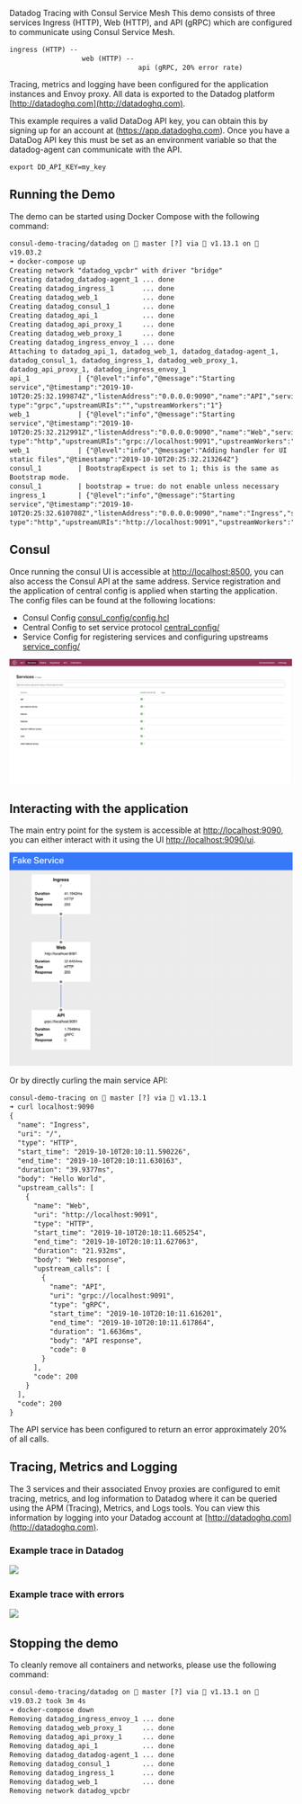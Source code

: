 Datadog Tracing with Consul Service Mesh
This demo consists of three services Ingress (HTTP), Web (HTTP), and API (gRPC)  which are configured to communicate using Consul Service Mesh. 

```
ingress (HTTP) --
                  web (HTTP) --
                                api (gRPC, 20% error rate)
```

Tracing, metrics and logging have been configured for the application instances and Envoy proxy. All data is exported to 
the Datadog platform [http://datadoghq.com](http://datadoghq.com).

This example requires a valid DataDog API key, you can obtain this by signing up for an account at (https://app.datadoghq.com). Once you have
a DataDog API key this must be set as an environment variable so that the datadog-agent can communicate with the API.

```
export DD_API_KEY=my_key
```

## Running the Demo
The demo can be started using Docker Compose with the following command:

```
consul-demo-tracing/datadog on  master [?] via 🐹 v1.13.1 on 🐳 v19.03.2
➜ docker-compose up
Creating network "datadog_vpcbr" with driver "bridge"
Creating datadog_datadog-agent_1 ... done
Creating datadog_ingress_1       ... done
Creating datadog_web_1           ... done
Creating datadog_consul_1        ... done
Creating datadog_api_1           ... done
Creating datadog_api_proxy_1     ... done
Creating datadog_web_proxy_1     ... done
Creating datadog_ingress_envoy_1 ... done
Attaching to datadog_api_1, datadog_web_1, datadog_datadog-agent_1, datadog_consul_1, datadog_ingress_1, datadog_web_proxy_1, datadog_api_proxy_1, datadog_ingress_envoy_1
api_1            | {"@level":"info","@message":"Starting service","@timestamp":"2019-10-10T20:25:32.199874Z","listenAddress":"0.0.0.0:9090","name":"API","service type":"grpc","upstreamURIs":"","upstreamWorkers":"1"}
web_1            | {"@level":"info","@message":"Starting service","@timestamp":"2019-10-10T20:25:32.212991Z","listenAddress":"0.0.0.0:9090","name":"Web","service type":"http","upstreamURIs":"grpc://localhost:9091","upstreamWorkers":"1"}
web_1            | {"@level":"info","@message":"Adding handler for UI static files","@timestamp":"2019-10-10T20:25:32.213264Z"}
consul_1         | BootstrapExpect is set to 1; this is the same as Bootstrap mode.
consul_1         | bootstrap = true: do not enable unless necessary
ingress_1        | {"@level":"info","@message":"Starting service","@timestamp":"2019-10-10T20:25:32.610708Z","listenAddress":"0.0.0.0:9090","name":"Ingress","service type":"http","upstreamURIs":"http://localhost:9091","upstreamWorkers":"1"}
```

## Consul
Once running the consul UI is accessible at [http://localhost:8500](http://localhost:8500), you can also access the Consul API at the same address.
Service registration and the application of central config is applied when starting the application. The config files
can be found at the following locations:
* Consul Config [consul_config/config.hcl](consul_config/config.hcl)
* Central Config to set service protocol [central_config/](central_config/)
* Service Config for registering services and configuring upstreams [service_config/](service_config/)

![](images/consul_ui.png)

## Interacting with the application
The main entry point for the system is accessible at [http://localhost:9090](http://localhost:9090), you can either 
interact with it using the UI [http://localhost:9090/ui](http://localhost:9090/ui).

![](images/fake-ui.png)

Or by directly curling the main service API:

```
consul-demo-tracing on  master [?] via 🐹 v1.13.1
➜ curl localhost:9090
{
  "name": "Ingress",
  "uri": "/",
  "type": "HTTP",
  "start_time": "2019-10-10T20:10:11.590226",
  "end_time": "2019-10-10T20:10:11.630163",
  "duration": "39.9377ms",
  "body": "Hello World",
  "upstream_calls": [
    {
      "name": "Web",
      "uri": "http://localhost:9091",
      "type": "HTTP",
      "start_time": "2019-10-10T20:10:11.605254",
      "end_time": "2019-10-10T20:10:11.627063",
      "duration": "21.932ms",
      "body": "Web response",
      "upstream_calls": [
        {
          "name": "API",
          "uri": "grpc://localhost:9091",
          "type": "gRPC",
          "start_time": "2019-10-10T20:10:11.616201",
          "end_time": "2019-10-10T20:10:11.617864",
          "duration": "1.6636ms",
          "body": "API response",
          "code": 0
        }
      ],
      "code": 200
    }
  ],
  "code": 200
}
```

The API service has been configured to return an error approximately 20% of all calls.

## Tracing, Metrics and Logging
The 3 services and their associated Envoy proxies are configured to emit tracing, metrics, and log information to Datadog
where it can be queried using the APM (Tracing), Metrics, and Logs tools. You can view this information by 
logging into your Datadog account at [http://datadoghq.com](http://datadoghq.com).

### Example trace in Datadog

![](trace.png)

### Example trace with errors

![](trace-with-error.png)

## Stopping the demo
To cleanly remove all containers and networks, please use the following command:

```
consul-demo-tracing/datadog on  master [?] via 🐹 v1.13.1 on 🐳 v19.03.2 took 3m 4s
➜ docker-compose down
Removing datadog_ingress_envoy_1 ... done
Removing datadog_web_proxy_1     ... done
Removing datadog_api_proxy_1     ... done
Removing datadog_api_1           ... done
Removing datadog_datadog-agent_1 ... done
Removing datadog_consul_1        ... done
Removing datadog_ingress_1       ... done
Removing datadog_web_1           ... done
Removing network datadog_vpcbr
```
